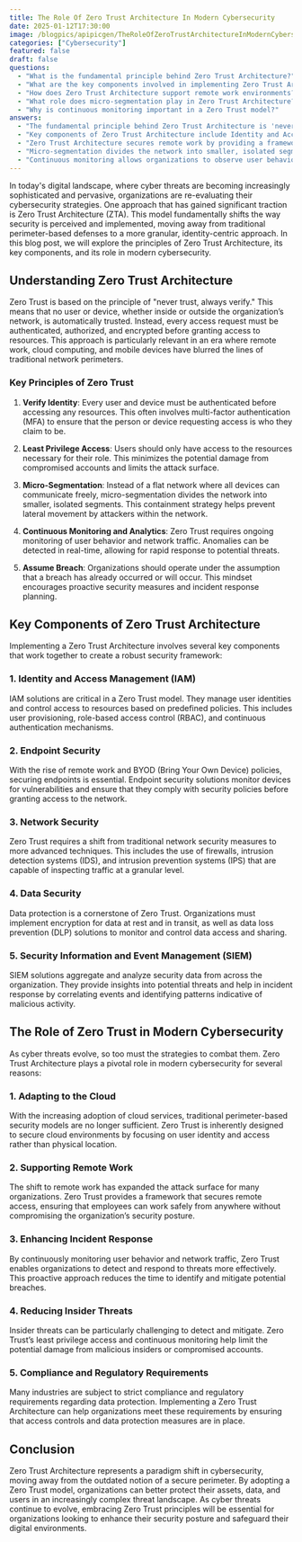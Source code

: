```yaml
---
title: The Role Of Zero Trust Architecture In Modern Cybersecurity
date: 2025-01-12T17:30:00
image: /blogpics/apipicgen/TheRoleOfZeroTrustArchitectureInModernCybersecurity-RIOSL1ZLY3.jpg
categories: ["Cybersecurity"]
featured: false
draft: false
questions:
  - "What is the fundamental principle behind Zero Trust Architecture?"
  - "What are the key components involved in implementing Zero Trust Architecture?"
  - "How does Zero Trust Architecture support remote work environments?"
  - "What role does micro-segmentation play in Zero Trust Architecture?"
  - "Why is continuous monitoring important in a Zero Trust model?"
answers:
  - "The fundamental principle behind Zero Trust Architecture is 'never trust, always verify,' meaning no user or device is automatically trusted, and every access request must be authenticated, authorized, and encrypted before granting access."
  - "Key components of Zero Trust Architecture include Identity and Access Management (IAM), Endpoint Security, Network Security, Data Security, and Security Information and Event Management (SIEM). These components work together to create a robust security framework."
  - "Zero Trust Architecture secures remote work by providing a framework that ensures employees can safely access organizational resources from anywhere, focusing on verifying user identity and enforcing strict access controls rather than relying on traditional network perimeters."
  - "Micro-segmentation divides the network into smaller, isolated segments to prevent lateral movement by attackers within the network, thereby containing potential breaches and limiting the attack surface."
  - "Continuous monitoring allows organizations to observe user behavior and network traffic in real-time, detect anomalies quickly, and respond proactively to potential threats, enhancing overall security and incident response capabilities."
---
```

In today's digital landscape, where cyber threats are becoming increasingly sophisticated and pervasive, organizations are re-evaluating their cybersecurity strategies. One approach that has gained significant traction is Zero Trust Architecture (ZTA). This model fundamentally shifts the way security is perceived and implemented, moving away from traditional perimeter-based defenses to a more granular, identity-centric approach. In this blog post, we will explore the principles of Zero Trust Architecture, its key components, and its role in modern cybersecurity.

## Understanding Zero Trust Architecture

Zero Trust is based on the principle of "never trust, always verify." This means that no user or device, whether inside or outside the organization’s network, is automatically trusted. Instead, every access request must be authenticated, authorized, and encrypted before granting access to resources. This approach is particularly relevant in an era where remote work, cloud computing, and mobile devices have blurred the lines of traditional network perimeters.

### Key Principles of Zero Trust

1. **Verify Identity**: Every user and device must be authenticated before accessing any resources. This often involves multi-factor authentication (MFA) to ensure that the person or device requesting access is who they claim to be.

2. **Least Privilege Access**: Users should only have access to the resources necessary for their role. This minimizes the potential damage from compromised accounts and limits the attack surface.

3. **Micro-Segmentation**: Instead of a flat network where all devices can communicate freely, micro-segmentation divides the network into smaller, isolated segments. This containment strategy helps prevent lateral movement by attackers within the network.

4. **Continuous Monitoring and Analytics**: Zero Trust requires ongoing monitoring of user behavior and network traffic. Anomalies can be detected in real-time, allowing for rapid response to potential threats.

5. **Assume Breach**: Organizations should operate under the assumption that a breach has already occurred or will occur. This mindset encourages proactive security measures and incident response planning.

## Key Components of Zero Trust Architecture

Implementing a Zero Trust Architecture involves several key components that work together to create a robust security framework:

### 1. Identity and Access Management (IAM)

IAM solutions are critical in a Zero Trust model. They manage user identities and control access to resources based on predefined policies. This includes user provisioning, role-based access control (RBAC), and continuous authentication mechanisms.

### 2. Endpoint Security

With the rise of remote work and BYOD (Bring Your Own Device) policies, securing endpoints is essential. Endpoint security solutions monitor devices for vulnerabilities and ensure that they comply with security policies before granting access to the network.

### 3. Network Security

Zero Trust requires a shift from traditional network security measures to more advanced techniques. This includes the use of firewalls, intrusion detection systems (IDS), and intrusion prevention systems (IPS) that are capable of inspecting traffic at a granular level.

### 4. Data Security

Data protection is a cornerstone of Zero Trust. Organizations must implement encryption for data at rest and in transit, as well as data loss prevention (DLP) solutions to monitor and control data access and sharing.

### 5. Security Information and Event Management (SIEM)

SIEM solutions aggregate and analyze security data from across the organization. They provide insights into potential threats and help in incident response by correlating events and identifying patterns indicative of malicious activity.

## The Role of Zero Trust in Modern Cybersecurity

As cyber threats evolve, so too must the strategies to combat them. Zero Trust Architecture plays a pivotal role in modern cybersecurity for several reasons:

### 1. Adapting to the Cloud

With the increasing adoption of cloud services, traditional perimeter-based security models are no longer sufficient. Zero Trust is inherently designed to secure cloud environments by focusing on user identity and access rather than physical location.

### 2. Supporting Remote Work

The shift to remote work has expanded the attack surface for many organizations. Zero Trust provides a framework that secures remote access, ensuring that employees can work safely from anywhere without compromising the organization’s security posture.

### 3. Enhancing Incident Response

By continuously monitoring user behavior and network traffic, Zero Trust enables organizations to detect and respond to threats more effectively. This proactive approach reduces the time to identify and mitigate potential breaches.

### 4. Reducing Insider Threats

Insider threats can be particularly challenging to detect and mitigate. Zero Trust’s least privilege access and continuous monitoring help limit the potential damage from malicious insiders or compromised accounts.

### 5. Compliance and Regulatory Requirements

Many industries are subject to strict compliance and regulatory requirements regarding data protection. Implementing a Zero Trust Architecture can help organizations meet these requirements by ensuring that access controls and data protection measures are in place.

## Conclusion

Zero Trust Architecture represents a paradigm shift in cybersecurity, moving away from the outdated notion of a secure perimeter. By adopting a Zero Trust model, organizations can better protect their assets, data, and users in an increasingly complex threat landscape. As cyber threats continue to evolve, embracing Zero Trust principles will be essential for organizations looking to enhance their security posture and safeguard their digital environments.